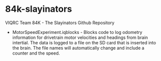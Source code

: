 # 84k-slayinators
VIQRC Team 84K - The Slayinators Github Repository

* MotorSpeedExperiment.iqblocks - Blocks code to log odometry information for drivetrain motor velocities and headings from brain intertial. The data is logged to a file on the SD card that is inserted into the brain. The file names will automatically change and include a counter and the speed. 
